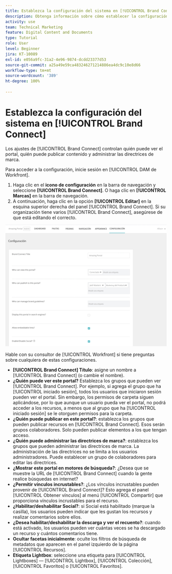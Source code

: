 ```yaml
---
title: Establezca la configuración del sistema en [!UICONTROL Brand Connect]
description: Obtenga información sobre cómo establecer la configuración del sistema en [!UICONTROL Brand Connect] de [!UICONTROL DAM de Workfront].
activity: use
team: Technical Marketing
feature: Digital Content and Documents
type: Tutorial
role: User
level: Beginner
jira: KT-10089
exl-id: e056a9fc-31a2-4e96-9874-dcdd23377d53
source-git-commit: a25a49e59ca483246271214886ea4dc9c10e8d66
workflow-type: tm+mt
source-wordcount: '389'
ht-degree: 100%

---
```


# Establezca la configuración del sistema en [!UICONTROL Brand Connect]

Los ajustes de [!UICONTROL Brand Connect] controlan quién puede ver el portal, quién puede publicar contenido y administrar las directrices de marca.

Para acceder a la configuración, inicie sesión en [!UICONTROL DAM de Workfront].

1. Haga clic en el **icono de configuración** en la barra de navegación y seleccione **[!UICONTROL Brand Connect]**. O haga clic en **[!UICONTROL Marcas]** en la barra de navegación.
1. A continuación, haga clic en la opción **[!UICONTROL Editar]** en la esquina superior derecha del panel [!UICONTROL Brand Connect]. Si su organización tiene varios [!UICONTROL Brand Connect], asegúrese de que está editando el correcto.

![Captura de pantalla del panel de configuración de Brand Connect](assets/01-brand-portal-settings.png)

Hable con su consultor de [!UICONTROL Workfront] si tiene preguntas sobre cualquiera de estas configuraciones.

* **[!UICONTROL Brand Connect] Título**: asigne un nombre a [!UICONTROL Brand Connect] (o cambie el nombre).
* **¿Quién puede ver este portal?** Establezca los grupos que pueden ver [!UICONTROL Brand Connect]. Por ejemplo, si agrega el grupo que ha [!UICONTROL iniciado sesión], todos los usuarios que iniciaron sesión pueden ver el portal. Sin embargo, los permisos de carpeta siguen aplicándose, por lo que aunque un usuario pueda ver el portal, no podrá acceder a los recursos, a menos que al grupo que ha [!UICONTROL iniciado sesión] se le otorguen permisos para la carpeta.
* **¿Quién puede publicar en este portal?**: establezca los grupos que pueden publicar recursos en [!UICONTROL Brand Connect]. Esos serán grupos colaboradores. Solo pueden publicar elementos a los que tengan acceso.
* **¿Quién puede administrar las directrices de marca?**: establezca los grupos que pueden administrar las directrices de marca. La administración de las directrices no se limita a los usuarios administradores. Puede establecer un grupo de colaboradores para editar las directrices.
* **¿Mostrar este portal en motores de búsqueda?**: ¿Desea que se muestre la URL de [!UICONTROL Brand Connect] cuando la gente realice búsquedas en internet?
* **¿Permitir vínculos incrustables?**: ¿Los vínculos incrustables pueden provenir de [!UICONTROL Brand Connect]? Esto agrega el panel [!UICONTROL Obtener vínculos] al menú [!UICONTROL Compartir] que proporciona vínculos incrustables para el recurso.
* **¿Habilitar/deshabilitar Social?**: si Social está habilitado (marque la casilla), los usuarios pueden indicar que les gustan los recursos y realizar comentarios sobre ellos.
* **¿Desea habilitar/deshabilitar la descarga y ver el recuento?**: cuando está activado, los usuarios pueden ver cuántas veces se ha descargado un recurso y cuántos comentarios tiene.
* **Ocultar facetas inicialmente**: oculte los filtros de búsqueda de metadatos que aparecen en el panel izquierdo de la página [!UICONTROL Recursos].
* **Etiqueta Lightbox**: seleccione una etiqueta para [!UICONTROL Lightboxes] — [!UICONTROL Lightbox], [!UICONTROL Colección], [!UICONTROL Favoritos] o [!UICONTROL Favoritos].
